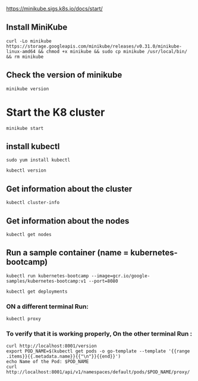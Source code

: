 https://minikube.sigs.k8s.io/docs/start/

## Install MiniKube
    curl -Lo minikube https://storage.googleapis.com/minikube/releases/v0.31.0/minikube-linux-amd64 && chmod +x minikube && sudo cp minikube /usr/local/bin/ && rm minikube

## Check the version of minikube

    minikube version

# Start the K8 cluster 
    minikube start 		

## install kubectl 

    sudo yum install kubectl

    kubectl version

## Get information about the cluster
    kubectl cluster-info 


## Get information about the nodes
    kubectl get nodes

## Run a sample container (name =  kubernetes-bootcamp)
    kubectl run kubernetes-bootcamp --image=gcr.io/google-samples/kubernetes-bootcamp:v1 --port=8080

    kubectl get deployments

### ON a different terminal Run:
    kubectl proxy

### To verify that it is working properly, On the other terminal Run :
    curl http://localhost:8001/version
    export POD_NAME=$(kubectl get pods -o go-template --template '{{range .items}}{{.metadata.name}}{{"\n"}}{{end}}')
    echo Name of the Pod: $POD_NAME
    curl http://localhost:8001/api/v1/namespaces/default/pods/$POD_NAME/proxy/

   
